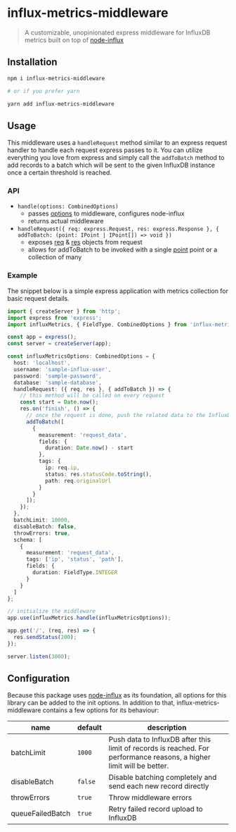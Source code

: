 # influx-metrics-middleware

> A customizable, unopinionated express middleware for InfluxDB metrics built on top of [node-influx](https://github.com/node-influx/node-influx)

## Installation

```bash
npm i influx-metrics-middleware

# or if you prefer yarn

yarn add influx-metrics-middleware
```

## Usage

This middleware uses a `handleRequest` method similar to an express request handler to handle each request express passes to it. You can utilize everything you love from express and simply call the `addToBatch` method to add records to a batch which will be sent to the given InfluxDB instance once a certain threshold is reached.

### API

- `handle(options: CombinedOptions)`
  - passes [options](#configuration) to middleware, configures node-influx
  - returns actual middleware
- `handleRequest({ req: express.Request, res: express.Response }, { addToBatch: (point: IPoint | IPoint[]) => void })`
  - exposes [req](http://expressjs.com/en/4x/api.html#req) & [res](http://expressjs.com/en/4x/api.html#res) objects from request
  - allows for addToBatch to be invoked with a single [point](https://node-influx.github.io/typedef/index.html#static-typedef-IPoint) point or a collection of many

### Example

The snippet below is a simple express application with metrics collection for basic request details.

```typescript
import { createServer } from 'http';
import express from 'express';
import influxMetrics, { FieldType, CombinedOptions } from 'influx-metrics-middleware';

const app = express();
const server = createServer(app);

const influxMetricsOptions: CombinedOptions = {
  host: 'localhost',
  username: 'sample-influx-user',
  password: 'sample-password',
  database: 'sample-database',
  handleRequest: ({ req, res }, { addToBatch }) => {
    // this method will be called on every request
    const start = Date.now();
    res.on('finish', () => {
      // once the request is done, push the related data to the InfluxDB batch
      addToBatch([
        {
          measurement: 'request_data',
          fields: {
            duration: Date.now() - start
          },
          tags: {
            ip: req.ip,
            status: res.statusCode.toString(),
            path: req.originalUrl
          }
        }
      ]);
    });
  },
  batchLimit: 10000,
  disableBatch: false,
  throwErrors: true,
  schema: [
    {
      measurement: 'request_data',
      tags: ['ip', 'status', 'path'],
      fields: {
        duration: FieldType.INTEGER
      }
    }
  ]
};

// initialize the middleware
app.use(influxMetrics.handle(influxMetricsOptions));

app.get('/', (req, res) => {
  res.sendStatus(200);
});

server.listen(3000);
```

## Configuration

Because this package uses [node-influx](https://github.com/node-influx/node-influx) as its foundation, all options for this library can be added to the init options. In addition to that, influx-metrics-middleware contains a few options for its behaviour:

| **name**         | **default** | **description**                                                                                                       |
|------------------|-------------|-----------------------------------------------------------------------------------------------------------------------|
| batchLimit       | `1000`      | Push data to InfluxDB after this limit of records is reached. For performance reasons, a higher limit will be better. |
| disableBatch     | `false`     | Disable batching completely and send each new record directly                                                         |
| throwErrors      | `true`      | Throw middleware errors                                                                                               |
| queueFailedBatch | `true`      | Retry failed record upload to InfluxDB                                                                                |
